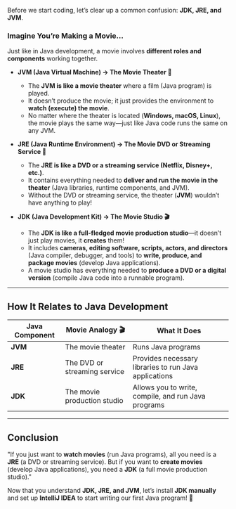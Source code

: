 Before we start coding, let’s clear up a common confusion: **JDK, JRE, and JVM**.

### Imagine You’re Making a Movie...

Just like in Java development, a movie involves **different roles and components** working together.

- **JVM (Java Virtual Machine) → The Movie Theater 🎥**
  - The **JVM is like a movie theater** where a film (Java program) is played.
  - It doesn’t produce the movie; it just provides the environment to **watch (execute) the movie**.
  - No matter where the theater is located (**Windows, macOS, Linux**), the movie plays the same way—just like Java code runs the same on any JVM.

- **JRE (Java Runtime Environment) → The Movie DVD or Streaming Service 📀**
  - The **JRE is like a DVD or a streaming service (Netflix, Disney+, etc.)**.
  - It contains everything needed to **deliver and run the movie in the theater** (Java libraries, runtime components, and JVM).
  - Without the DVD or streaming service, the theater (**JVM**) wouldn’t have anything to play!

- **JDK (Java Development Kit) → The Movie Studio 🎬**
  - The **JDK is like a full-fledged movie production studio**—it doesn’t just play movies, it **creates** them!
  - It includes **cameras, editing software, scripts, actors, and directors** (Java compiler, debugger, and tools) to **write, produce, and package movies** (develop Java applications).
  - A movie studio has everything needed to **produce a DVD or a digital version** (compile Java code into a runnable program).

---

## How It Relates to Java Development

| Java Component | Movie Analogy 🎬             | What It Does                                          |
|----------------|------------------------------|-------------------------------------------------------|
| **JVM**        | The movie theater            | Runs Java programs                                    |
| **JRE**        | The DVD or streaming service | Provides necessary libraries to run Java applications |
| **JDK**        | The movie production studio  | Allows you to write, compile, and run Java programs   |

---

## Conclusion

"If you just want to **watch movies** (run Java programs), all you need is a **JRE** (a DVD or streaming service). But if you want to **create movies** (develop Java applications), you need a **JDK** (a full movie production studio)."

Now that you understand **JDK, JRE, and JVM**, let’s install **JDK manually** and set up **IntelliJ IDEA** to start writing our first Java program! 🚀  